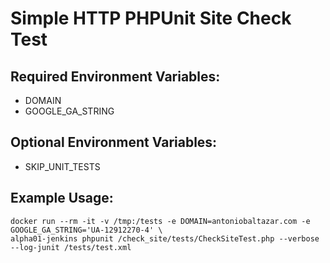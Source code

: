 
# Simple HTTP PHPUnit Site Check Test

## Required Environment Variables:
* DOMAIN
* GOOGLE_GA_STRING

## Optional Environment Variables:
* SKIP_UNIT_TESTS

## Example Usage:
```
docker run --rm -it -v /tmp:/tests -e DOMAIN=antoniobaltazar.com -e GOOGLE_GA_STRING='UA-12912270-4' \
alpha01-jenkins phpunit /check_site/tests/CheckSiteTest.php --verbose --log-junit /tests/test.xml
```
